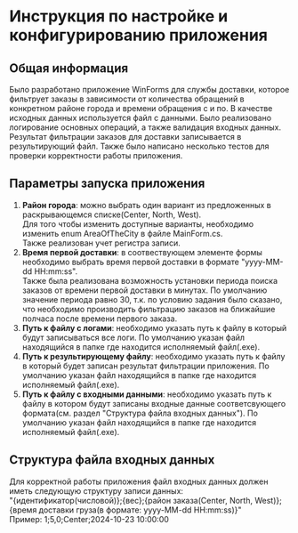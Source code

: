 # Инструкция по настройке и конфигурированию приложения
## Общая информация
Было разработано приложение WinForms для службы доставки, которое фильтрует заказы в зависимости от количества обращений в конкретном районе города и времени обращения с и по. В качестве исходных данных используется файл с данными. Было реализовано логирование основных операций, а также валидация входных данных. Результат фильтрации заказов для доставки записывается в результирующий файл. Также было написано несколько тестов для проверки корректности работы приложения.

## Параметры запуска приложения
1) **Район города**: можно выбрать один вариант из предложенных в раскрывающемся списке(Center, North, West). <br/>Для того чтобы изменить доступные варианты, необходимо изменить enum AreaOfTheCity в файле MainForm.cs. <br/>Также реализован учет регистра записи.
2) **Время первой доставки**: в соотвествующем элементе формы необходимо выбрать время первой доставки в формате "yyyy-MM-dd HH:mm:ss". <br/>Также была реализована возможность установки периода поиска заказов от времени первой доставки в минутах. По умолчанию значение периода равно 30, т.к. по условию задания было сказано, что необходимо производить фильтрацию заказов на ближайшие полчаса после времени первого заказа.
3) **Путь к файлу с логами**: необходимо указать путь к файлу в который будут записываться все логи. По умолчанию указан файл находящийся в папке где находится исполняемый файл(.exe).
4) **Путь к результирующему файлу**: необходимо указать путь к файлу в который будет записан результат фильтрации приложения. По умолчанию указан файл находящийся в папке где находится исполняемый файл(.exe).
5) **Путь к файлу с входными данными**: необходимо указать путь к файлу в котором будут записаны входные данные соответсвующего формата(см. раздел "Структура файла входных данных"). По умолчанию указан файл находящийся в папке где находится исполняемый файл(.exe).

## Структура файла входных данных
Для корректной работы приложения файл входных данных должен иметь следующую структуру записи данных: 
<br/>"{идентификатор(числовой)};{вес};{район заказа(Center, North, West)};{время доставки груза(в формате: yyyy-MM-dd HH:mm:ss)}"
<br/>Пример: 1;5,0;Center;2024-10-23 10:00:00

